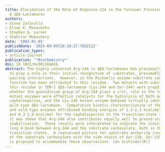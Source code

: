 ```yaml
---
title: Elucidation of the Role of Arginine-224 in the Turnover Processes of Class
  A $β$-Lactamases
authors:
- Glenn Zafaralla
- Elias K. Manavathu
- Stephen A. Lerner
- Shahriar Mobashery
date: '1992-01-01'
publishDate: '2025-09-05T20:10:27.769211Z'
publication_types:
- article-journal
publication: '*Biochemistry*'
doi: 10.1021/bi00130a016
abstract: The highly conserved Arg-244 in $β$-lactamases has previously been postulated
  to play a role in their initial recognition of substrates, presumably through ion
  pairing interactions.  However, in the Michaelis enzyme-substrate complex, no direct
  function has been attributed to this residue.  Two mutants with substitutions of
  this residue in TEM-1 $β$-lactamase (Lys-244 and Ser-244) were prepd. to explore
  whether the guanidinium group of Arg-244 plays a crit. role in the turnover processes.  The
  mutant enzymes were effective catalysts for the hydrolysis of both penicillins and
  cephalosporins, and the Lys-244 mutant enzyme behaved virtually identically to the
  wild-type $β$-lactamase.  Comparative kinetic characterization of the Ser-244 mutant
  and wild-type enzymes attributed binding energies of 1.3-2.3 kcal/mol for the penicillins
  and 0.3-1.0 kcal/mol for the cephalosporins to the transition-state species by Arg-244.  Furthermore,
  it was shown that Arg-244 also contributes equally well to ground-state binding
  stabilization.  These results were interpreted to indicate the involvement of a
  long H-bond between Arg-244 and the substrate carboxylate, both in the ground and
  transition states.  A reassessed picture for substrate anchoring involving interactions
  of the substrate carboxylate with the side-chains of Ser-130, Ser-235, and Arg-244
  is proposed to accommodate these observations. [on SciFinder(R)]
---
```

